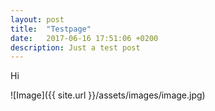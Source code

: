 ```yaml
---
layout: post
title:  "Testpage"
date:   2017-06-16 17:51:06 +0200
description: Just a test post
---
```

Hi
<!--more-->
![Image]({{ site.url }}/assets/images/image.jpg)
